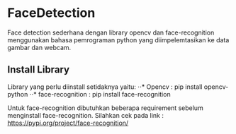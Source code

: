 # FaceDetection
Face detection sederhana dengan library opencv dan face-recognition menggunakan bahasa pemrograman python yang diimpelemtasikan ke data gambar dan webcam.
## Install Library
Library yang perlu diinstall setidaknya yaitu:
⋅⋅* Opencv : pip install opencv-python
⋅⋅* face-recognition : pip install face-recognition

Untuk face-recognition dibutuhkan beberapa requirement sebelum menginstall face-recognition. Silahkan cek pada link : https://pypi.org/project/face-recognition/
